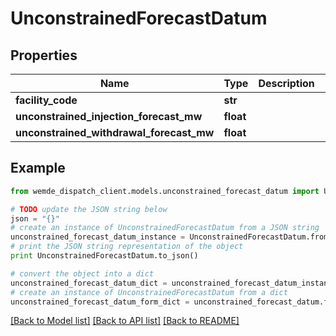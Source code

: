 # UnconstrainedForecastDatum


## Properties

Name | Type | Description | Notes
------------ | ------------- | ------------- | -------------
**facility_code** | **str** |  | [optional] 
**unconstrained_injection_forecast_mw** | **float** |  | [optional] 
**unconstrained_withdrawal_forecast_mw** | **float** |  | [optional] 

## Example

```python
from wemde_dispatch_client.models.unconstrained_forecast_datum import UnconstrainedForecastDatum

# TODO update the JSON string below
json = "{}"
# create an instance of UnconstrainedForecastDatum from a JSON string
unconstrained_forecast_datum_instance = UnconstrainedForecastDatum.from_json(json)
# print the JSON string representation of the object
print UnconstrainedForecastDatum.to_json()

# convert the object into a dict
unconstrained_forecast_datum_dict = unconstrained_forecast_datum_instance.to_dict()
# create an instance of UnconstrainedForecastDatum from a dict
unconstrained_forecast_datum_form_dict = unconstrained_forecast_datum.from_dict(unconstrained_forecast_datum_dict)
```
[[Back to Model list]](../README.md#documentation-for-models) [[Back to API list]](../README.md#documentation-for-api-endpoints) [[Back to README]](../README.md)


